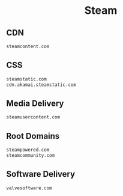 


<h1 align="center">Steam</h1>  


## CDN


```html
steamcontent.com
```  


## CSS


```html
steamstatic.com
cdn.akamai.steamstatic.com
```  


## Media Delivery


```html
steamusercontent.com
```  


## Root Domains


```html
steampowered.com
steamcommunity.com
```  


## Software Delivery


```html
valvesoftware.com
```  

<br>

